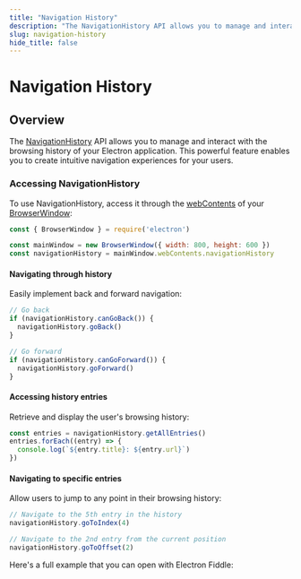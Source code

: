 ```yaml
---
title: "Navigation History"
description: "The NavigationHistory API allows you to manage and interact with the browsing history of your Electron application."
slug: navigation-history
hide_title: false
---
```


# Navigation History

## Overview

The [NavigationHistory](latest/api/navigation-history.md) API allows you to manage and interact with the browsing history of your Electron application. This powerful feature enables you to create intuitive navigation experiences for your users.

### Accessing NavigationHistory

To use NavigationHistory, access it through the [webContents](../api/web-contents.md) of your [BrowserWindow](../api/browser-window.md):

```js
const { BrowserWindow } = require('electron')

const mainWindow = new BrowserWindow({ width: 800, height: 600 })
const navigationHistory = mainWindow.webContents.navigationHistory
```

#### Navigating through history

Easily implement back and forward navigation:

```js @ts-type={navigationHistory:Electron.NavigationHistory}
// Go back
if (navigationHistory.canGoBack()) {
  navigationHistory.goBack()
}

// Go forward
if (navigationHistory.canGoForward()) {
  navigationHistory.goForward()
}
```

#### Accessing history entries

Retrieve and display the user's browsing history:

```js @ts-type={navigationHistory:Electron.NavigationHistory}
const entries = navigationHistory.getAllEntries()
entries.forEach((entry) => {
  console.log(`${entry.title}: ${entry.url}`)
})
```

#### Navigating to specific entries

Allow users to jump to any point in their browsing history:

```js @ts-type={navigationHistory:Electron.NavigationHistory}
// Navigate to the 5th entry in the history
navigationHistory.goToIndex(4)

// Navigate to the 2nd entry from the current position
navigationHistory.goToOffset(2)
```

Here's a full example that you can open with Electron Fiddle:

```fiddle docs/fiddles/features/navigation-history

```
